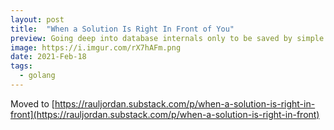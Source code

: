 ```yaml
---
layout: post
title:  "When a Solution Is Right In Front of You"
preview: Going deep into database internals only to be saved by simple software engineering
image: https://i.imgur.com/rX7hAFm.png
date: 2021-Feb-18
tags: 
  - golang
---
```


Moved to [https://rauljordan.substack.com/p/when-a-solution-is-right-in-front](https://rauljordan.substack.com/p/when-a-solution-is-right-in-front)
